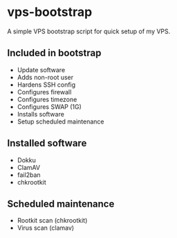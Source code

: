 # vps-bootstrap
A simple VPS bootstrap script for quick setup of my VPS.

## Included in bootstrap
* Update software
* Adds non-root user
* Hardens SSH config
* Configures firewall
* Configures timezone
* Configures SWAP (1G)
* Installs software
* Setup scheduled maintenance


## Installed software
* Dokku
* ClamAV
* fail2ban
* chkrootkit

## Scheduled maintenance
* Rootkit scan (chkrootkit)
* Virus scan (clamav)